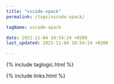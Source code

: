 ```yaml
---
title: "vscode-xpack"
permalink: /tags/vscode-xpack/

tagName: vscode-xpack

date: 2021-11-04 10:54:24 +0200
last_updated: 2021-11-04 10:54:24 +0200

---
```


{% include taglogic.html %}

{% include links.html %}
